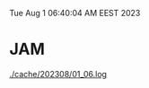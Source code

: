 Tue Aug  1 06:40:04 AM EEST 2023
# JAM
<a href='./cache/202308/01_06.log'>./cache/202308/01_06.log</a>

